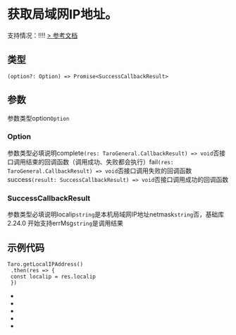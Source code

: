 # 获取局域网IP地址。
支持情况：!!!!
[> 参考文档
](https://developers.weixin.qq.com/miniprogram/dev/api/device/network/wx.getLocalIPAddress.html)
## 类型[​](getLocalIPAddress.html#类型)
```tsx
(option?: Option) => Promise<SuccessCallbackResult>
```

## 参数[​](getLocalIPAddress.html#参数)
参数类型option`Option`
### Option[​](getLocalIPAddress.html#option)
参数类型必填说明complete`(res: TaroGeneral.CallbackResult) => void`否接口调用结束的回调函数（调用成功、失败都会执行）fail`(res: TaroGeneral.CallbackResult) => void`否接口调用失败的回调函数success`(result: SuccessCallbackResult) => void`否接口调用成功的回调函数
### SuccessCallbackResult[​](getLocalIPAddress.html#successcallbackresult)
参数类型必填说明localip`string`是本机局域网IP地址netmask`string`否，基础库 2.24.0 开始支持errMsg`string`是调用结果
## 示例代码[​](getLocalIPAddress.html#示例代码)
```tsx
Taro.getLocalIPAddress()
 .then(res => {
 const localip = res.localip
 })
```

- 
- 

- 
- 

-
